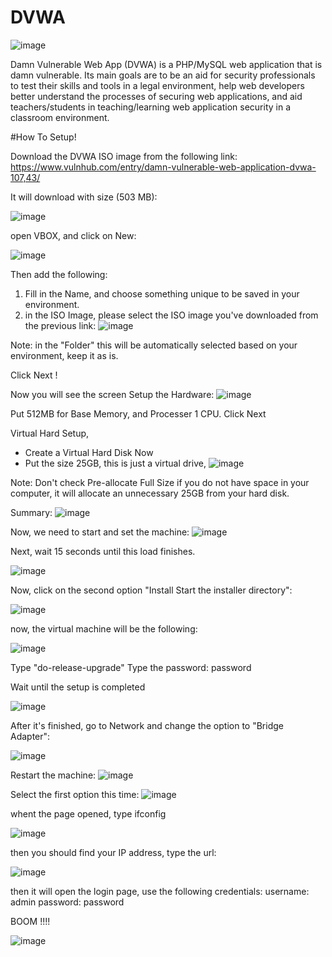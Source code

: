 # DVWA

![image](https://github.com/samerkhateeb/DVWA/assets/55295850/5b39b541-4848-4187-ac4f-caaac8525cd3)

Damn Vulnerable Web App (DVWA) is a PHP/MySQL web application that is damn vulnerable. Its main goals are to be an aid for security professionals to test their skills and tools in a legal environment, help web developers better understand the processes of securing web applications, and aid teachers/students in teaching/learning web application security in a classroom environment.

#How To Setup!

Download the DVWA ISO image from the following link:
https://www.vulnhub.com/entry/damn-vulnerable-web-application-dvwa-107,43/

It will download with size (503 MB):

![image](https://github.com/samerkhateeb/DVWA/assets/55295850/ec74fb18-1f4a-46cc-990c-9c7b37b61d6f)

open VBOX, and click on New:

![image](https://github.com/samerkhateeb/DVWA/assets/55295850/08f752ce-921f-45c7-93d0-5acb90ca50e5)

Then add the following:
1. Fill in the Name, and choose something unique to be saved in your environment.
2. in the ISO Image, please select the ISO image you've downloaded from the previous link:
![image](https://github.com/samerkhateeb/DVWA/assets/55295850/86874818-4538-4d92-b3e2-23bdb82b6811)


Note: in the "Folder" this will be automatically selected based on your environment, keep it as is.

Click Next !

Now you will see the screen Setup the Hardware:
![image](https://github.com/samerkhateeb/DVWA/assets/55295850/5a6aff77-f45d-423c-b0b3-c222a567c39a)

Put 512MB for Base Memory, and Processer 1 CPU.
Click Next

Virtual Hard Setup,
- Create a Virtual Hard Disk Now
- Put the size  25GB, this is just a virtual drive,
![image](https://github.com/samerkhateeb/DVWA/assets/55295850/744e21cb-bac5-41f7-adb9-baceb787fe58)

Note: Don't check Pre-allocate Full Size if you do not have space in your computer, it will allocate an unnecessary 25GB from your hard disk.

Summary:
![image](https://github.com/samerkhateeb/DVWA/assets/55295850/cd1301c7-6c1c-499e-97db-86a469b67187)

Now, we need to start and set the machine:
![image](https://github.com/samerkhateeb/DVWA/assets/55295850/286f6333-a10e-4fa7-a327-22b80ea72c0c)

Next, wait 15 seconds until this load finishes.

![image](https://github.com/samerkhateeb/DVWA/assets/55295850/a24420f8-1a60-49b4-be04-8bec1017d087)

Now, click on the second option "Install Start the installer directory":

![image](https://github.com/samerkhateeb/DVWA/assets/55295850/566fb05a-6611-492f-aefd-fb34d958d253)

now, the virtual machine will be the following:

![image](https://github.com/samerkhateeb/DVWA/assets/55295850/68d806d1-7ced-4c0c-aed2-da44b4a4583e)

Type "do-release-upgrade"
Type the password: password

Wait until the setup is completed


![image](https://github.com/samerkhateeb/DVWA/assets/55295850/faee5296-ecd6-477b-8e98-4f1dff17d0e3)

After it's finished, go to Network and change the option to "Bridge Adapter":

![image](https://github.com/samerkhateeb/DVWA/assets/55295850/a349d6ba-b219-4f11-b5a3-350118935c43)


Restart the machine:
![image](https://github.com/samerkhateeb/DVWA/assets/55295850/bab90045-410d-487f-9e89-3ef0bf56d292)

Select the first option this  time:
![image](https://github.com/samerkhateeb/DVWA/assets/55295850/b3580a53-da27-494f-84c2-37b953a44480)

whent the page opened, type ifconfig

![image](https://github.com/samerkhateeb/DVWA/assets/55295850/6179fdc7-d266-4c5f-9de2-8e6d88e44eaa)

then you should find your IP address, type the url:

![image](https://github.com/samerkhateeb/DVWA/assets/55295850/ab46109e-d3cf-44c0-b962-ddaaad2cd629)


then it will open the login page,
use the following credentials:
username: admin
password: password

BOOM !!!!

![image](https://github.com/samerkhateeb/DVWA/assets/55295850/de5c42d7-50e3-4254-8678-a7b80bef6077)





